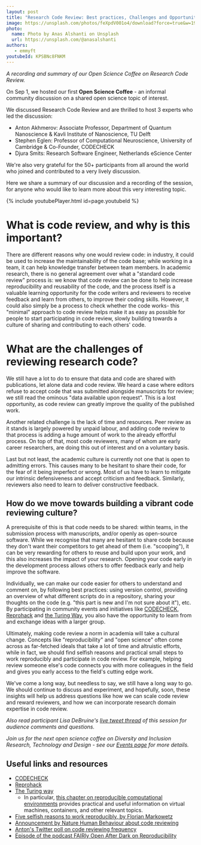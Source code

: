 ```yaml
---
layout: post
title: "Research Code Review: Best practices, Challenges and Opportunities"
image: https://unsplash.com/photos/feXpdV001o4/download?force=true&w=1920
photo:
  name: Photo by Anas Alshanti on Unsplash
  url: https://unsplash.com/@anasalshanti
authors:
   - emmyft
youtubeId: KPSBNc8FNKM
---
```


*A recording and summary of our Open Science Coffee on Research Code Review.*

On Sep 1, we hosted our first **Open Science Coffee** - an informal community discussion on a shared open science topic of interest.

We discussed Research Code Review and are thrilled to host 3 experts who led the discussion:
- Anton Akhmerov: Associate Professor, Department of Quantum Nanoscience & Kavli Institute of Nanoscience, TU Delft
- Stephen Eglen: Professor of Computational Neuroscience, University of Cambridge & Co-Founder, CODECHECK
- Djura Smits: Research Software Engineer, Netherlands eScience Center

We're also very grateful for the 50+ participants from all around the world who joined and contributed to a very lively discussion.

Here we share a summary of our discussion and a recording of the session, for anyone who would like to learn more about this very interesting topic.

{% include youtubePlayer.html id=page.youtubeId %}

# What is code review, and why is this important?
There are different reasons why one would review code: in industry, it could be used to increase the maintainability of the code base; while working in a team, it can help knowledge transfer between team members. In academic research, there is no general agreement over what a "standard code review" process is: we know that code review can be done to help increase reproducibility and reusability of the code, and the process itself is a valuable learning opportunity for the code writers and reviewers to receive feedback and learn from others, to improve their coding skills. However, it could also simply be a process to check whether the code works- this "minimal" approach to code review helps make it as easy as possible for people to start participating in code review, slowly building towards a culture of sharing and contributing to each others' code.  

# What are the challenges of reviewing research code?
We still have a lot to do to ensure that data and code are shared with publications, let alone data and code review. We heard a case where editors refuse to accept code that was submitted alongside manuscripts for review; we still read the ominous "data available upon request". This is a lost opportunity, as code review can greatly improve the quality of the published work.

Another related challenge is the lack of time and resources. Peer review as it stands is largely powered by unpaid labour, and adding code review to that process is adding a huge amount of work to the already effortful process. On top of that, most code reviewers, many of whom are early career researchers, are doing this out of interest and on a voluntary basis.

Last but not least, the academic culture is currently not one that is open to admitting errors. This causes many to be hesitant to share their code, for the fear of it being imperfect or wrong. Most of us have to learn to mitigate our intrinsic defensiveness and accept criticism and feedback. Similarly, reviewers also need to learn to deliver constructive feedback.

## How do we move towards building a vibrant code reviewing culture?
A prerequisite of this is that code needs to be shared: within teams, in the submission process with manuscripts, and/or openly as open-source software. While we recognise that many are hesitant to share code because they don't want their competitors to get ahead of them (i.e. "scooping"), it can be very rewarding for others to reuse and build upon your work, and this also increases the impact of your research. Opening your code early in the development process allows others to offer feedback early and help improve the software.

Individually, we can make our code easier for others to understand and comment on, by following best practices: using version control, providing an overview of what different scripts do in a repository, sharing your thoughts on the code (e.g. "this part is new and I'm not sure about it"), etc. By participating in community events and initiatives like [CODECHECK](https://codecheck.org.uk), [Reprohack](https://reprohack.github.io/reprohack-hq/) and [the Turing Way](https://the-turing-way.netlify.app/welcome.html), you also have the opportunity to learn from and exchange ideas with a larger group.

Ultimately, making code review a norm in academia will take a cultural change. Concepts like "reproducibility" and "open science" often come across as far-fetched ideals that take a lot of time and altruistic efforts, while in fact, we should find selfish reasons and practical small steps to work reproducibly and participate in code review. For example, helping review someone else's code connects you with more colleagues in the field and gives you early access to the field's cutting edge work.

We've come a long way, but needless to say, we still have a long way to go. We should continue to discuss and experiment, and hopefully, soon, these insights will help us address questions like how we can scale code review and reward reviewers, and how we can incorporate research domain expertise in code review.

*Also read participant Lisa DeBruine's [live tweet thread](https://twitter.com/LisaDeBruine/status/1432978273554903043) of this session for audience comments and questions.*

*Join us for the next open science coffee on Diversity and Inclusion Research, Technology and Design - see our [Events page](https://osc-delft.github.io/events) for more details.*

## Useful links and resources
- [CODECHECK](https://codecheck.org.uk)
- [Reprohack](https://reprohack.github.io/reprohack-hq/)
- [The Turing way](https://the-turing-way.netlify.app/welcome.html)
  - In particular, [this chapter on reproducible computational environments](https://the-turing-way.netlify.app/reproducible-research/renv.html) provides practical and useful information on virtual machines, containers, and other relevant topics.
- [Five selfish reasons to work reproducibly, by Florian Markowetz](https://genomebiology.biomedcentral.com/articles/10.1186/s13059-015-0850-7)
- [Announcement by Nature Human Behaviour about code reviewing](https://www.nature.com/articles/s41562-021-01190-w)
- [Anton's Twitter poll on code reviewing frequency](https://twitter.com/AkhmerovAnton/status/1429878810288304131)
- [Episode of the podcast FAIRly Open After Dark on Reproducibility](https://fairlyopenafterdark.podbean.com/e/repeat-after-me-1618326899/)
